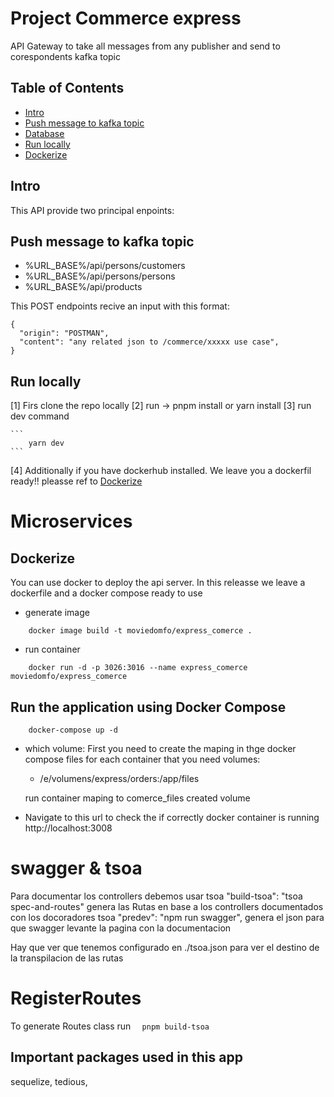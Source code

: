 # Project Commerce express

API Gateway to take all messages from any publisher and send to corespondents kafka topic

## Table of Contents

- [Intro](#Intro)
- [Push message to kafka topic ](#Push-message-to-kafka-topic)
- [Database](#mongodb-hosted)
- [Run locally](#Run-locally)
- [Dockerize](#Dockerize)

## Intro

This API provide two principal enpoints:

## Push message to kafka topic

- %URL_BASE%/api/persons/customers
- %URL_BASE%/api/persons/persons
- %URL_BASE%/api/products

This POST endpoints recive an input with this format:

```
{
  "origin": "POSTMAN",
  "content": "any related json to /commerce/xxxxx use case",
}

```

## Run locally

[1] Firs clone the repo locally
[2] run -> pnpm install or yarn install
[3] run dev command

    ```
        yarn dev
    ```

[4] Additionally if you have dockerhub installed. We leave you a dockerfil ready!!
pleasse ref to [Dockerize](#Dockerize)

# Microservices

## Dockerize

You can use docker to deploy the api server. In this releasse we leave a dockerfile and a docker compose ready to use

- generate image

```
    docker image build -t moviedomfo/express_comerce .
```

- run container

```
    docker run -d -p 3026:3016 --name express_comerce moviedomfo/express_comerce
```

## Run the application using Docker Compose

```
    docker-compose up -d
```

- which volume:
  First you need to create the maping in thge docker compose files for each container that you need
  volumes:

  - /e/volumens/express/orders:/app/files

  run container maping to comerce_files created volume

- Navigate to this url to check the if correctly docker container is running
  http://localhost:3008

# swagger & tsoa

Para documentar los controllers debemos usar tsoa
"build-tsoa": "tsoa spec-and-routes" genera las Rutas en base a los controllers documentados con los docoradores tsoa
"predev": "npm run swagger", genera el json para que swagger levante la pagina con la documentacion

Hay que ver que tenemos configurado en ./tsoa.json para ver el destino de la transpilacion de las rutas

# RegisterRoutes

To generate Routes class run
`  pnpm build-tsoa`

## Important packages used in this app

sequelize, tedious,
